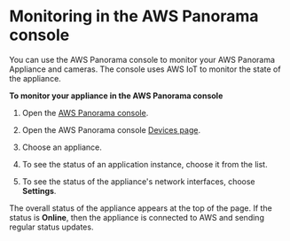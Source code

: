 # Monitoring in the AWS Panorama console<a name="monitoring-console"></a>

You can use the AWS Panorama console to monitor your AWS Panorama Appliance and cameras\. The console uses AWS IoT to monitor the state of the appliance\.

**To monitor your appliance in the AWS Panorama console**

1. Open the [AWS Panorama console](https://console.aws.amazon.com/panorama/home)\.

1. Open the AWS Panorama console [Devices page](https://console.aws.amazon.com/panorama/home#devices)\.

1. Choose an appliance\.

1. To see the status of an application instance, choose it from the list\.

1. To see the status of the appliance's network interfaces, choose **Settings**\.

The overall status of the appliance appears at the top of the page\. If the status is **Online**, then the appliance is connected to AWS and sending regular status updates\.